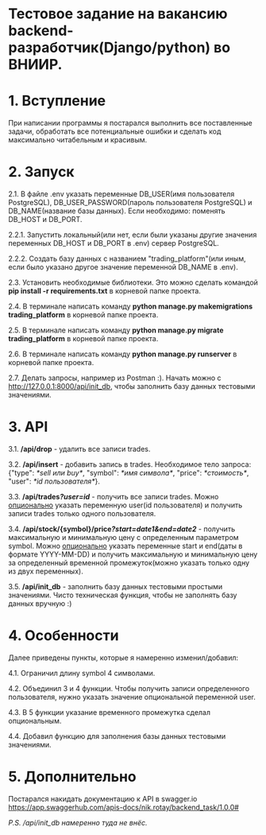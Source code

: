 # Тестовое задание на вакансию backend-разработчик(Django/python) во ВНИИР.
<h1>1. Вступление</h1>
При написании программы я постарался выполнить все поставленные задачи, обработать все потенциальные ошибки и сделать код максимально читабельным и красивым.
<h1>2. Запуск</h1>
  <p>2.1. В файле .env указать переменные DB_USER(имя пользователя PostgreSQL), DB_USER_PASSWORD(пароль пользователя PostgreSQL) и DB_NAME(название базы данных). Если необходимо: поменять DB_HOST и DB_PORT.</p>
  <p>2.2.1. Запустить локальный(или нет, если были указаны другие значения переменных DB_HOST и DB_PORT в .env) сервер PostgreSQL.</p>
  <p>2.2.2. Создать базу данных с названием "trading_platform"(или иным, если было указано другое значение переменной DB_NAME в .env).</p>
  <p>2.3. Установить необходимые библиотеки. Это можно сделать командой <b>pip install -r requirements.txt</b> в корневой папке проекта.</p>
  <p>2.4. В терминале написать команду <b>python manage.py makemigrations trading_platform</b> в корневой папке проекта.</p>
  <p>2.5. В терминале написать команду <b>python manage.py migrate trading_platform</b> в корневой папке проекта.</p>
  <p>2.6. В терминале написать команду <b>python manage.py runserver</b> в корневой папке проекта.</p>
  <p>2.7. Делать запросы, например из Postman :). Начать можно с <a href="http://127.0.0.1:8000/api/init_db">http://127.0.0.1:8000/api/init_db</a>, чтобы заполнить базу данных тестовыми значениями.</p>
<h1>3. API</h1>
  <p>3.1. <b>/api/drop</b> - удалить все записи trades.</p>
  <p>3.2. <b>/api/insert</b> - добавить запись в trades. Необходимое тело запроса: {"type": <i>*sell или buy*</i>, "symbol": <i>*имя символа*</i>, "price": <i>*стоимость*</i>, "user": <i>*id пользователя*</i>}.</p>
  <p>3.3. <b>/api/trades<i>?user=id</i></b> - получить все записи trades. Можно <ins>опционально</ins> указать переменную user(id пользователя) и получить записи trades только одного пользователя.</p>
  <p>3.4. <b>/api/stock/{symbol}/price<i>?start=date1&end=date2</i></b> - получить максимальную и минимальную цену с определенным параметром symbol. Можно <ins>опционально</ins> указать переменные start и end(даты в формате YYYY-MM-DD) и получить максимальную и минимальную цену за определенный временной промежуток(можно указать только одну из двух переменных).</p>
  <p>3.5. <b>/api/init_db</b> - заполнить базу данных тестовыми простыми значениями. Чисто техническая функция, чтобы не заполнять базу данных вручную :)</p>
<h1>4. Особенности</h1>
Далее приведены пункты, которые я намеренно изменил/добавил:

  <p>4.1. Ограничил длину symbol 4 символами.</p>
  <p>4.2. Объединил 3 и 4 функции. Чтобы получить записи определенного пользователя, нужно указать значение опциональной переменной user.</p>
  <p>4.3. В 5 функции указание временного промежутка сделал опциональным.</p>
  <p>4.4. Добавил функцию для заполнения базы данных тестовыми значениями.</p>
<h1>5. Дополнительно</h1>
Постарался накидать документацию к API в swagger.io <a href="https://app.swaggerhub.com/apis-docs/nik.rotay/backend_task/1.0.0#/traders/maxMinPrice">https://app.swaggerhub.com/apis-docs/nik.rotay/backend_task/1.0.0#</a>
<p><i>P.S. /api/init_db намеренно туда не внёс.</i></p>
